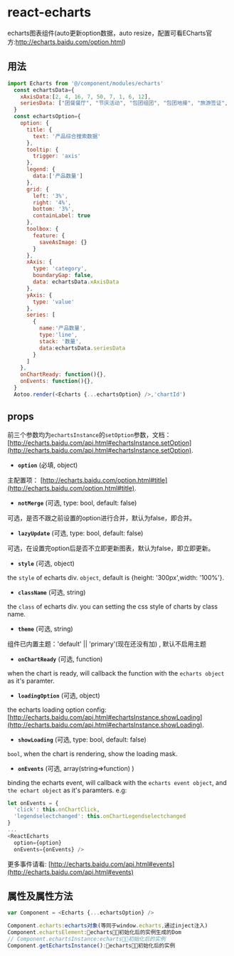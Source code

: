 # react-echarts

echarts图表组件(auto更新option数据，auto resize，配置可看ECharts官方:http://echarts.baidu.com/option.html)

## 用法
```javascript
import Echarts from '@/component/modules/echarts'
  const echartsData={
    xAxisData:[2, 4, 16, 7, 50, 7, 1, 6, 12],
    seriesData: ["团餐餐厅", "节庆活动", "包团组团", "包团地接", "旅游签证", "酒店团房", "门票团票", "旅游车", "邮轮"]
  }
  const echartsOption={
    option: {
      title: {
        text: '产品综合搜索数据'
      },
      tooltip: {
        trigger: 'axis'
      },
      legend: {
        data:['产品数量']
      },
      grid: {
        left: '3%',
        right: '4%',
        bottom: '3%',
        containLabel: true
      },
      toolbox: {
        feature: {
          saveAsImage: {}
        }
      },
      xAxis: {
        type: 'category',
        boundaryGap: false,
        data: echartsData.xAxisData
      },
      yAxis: {
        type: 'value'
      },
      series: [
        {
          name:'产品数量',
          type:'line',
          stack: '数量',
          data:echartsData.seriesData
        }
      ]
    },
    onChartReady: function(){},
    onEvents: function(){},
  }
  Aotoo.render(<Echarts {...echartsOption} />,'chartId')
```

## props

前三个参数均为`echartsInstance`的`setOption`参数，文档：[http://echarts.baidu.com/api.html#echartsInstance.setOption](http://echarts.baidu.com/api.html#echartsInstance.setOption).

 - **`option`** (必填, object)

主配置项： [http://echarts.baidu.com/option.html#title](http://echarts.baidu.com/option.html#title).

 - **`notMerge`** (可选, type: bool, default: false)

 可选，是否不跟之前设置的option进行合并，默认为false，即合并。

 - **`lazyUpdate`** (可选, type: bool, default: false)

 可选，在设置完option后是否不立即更新图表，默认为false，即立即更新。

 - **`style`** (可选, object)

the `style` of echarts div. `object`, default is {height: '300px',width: '100%'}.

 - **`className`** (可选, string)

the `class` of echarts div. you can setting the css style of charts by class name.

 - **`theme`** (可选, string)

组件已内置主题：'default' || 'primary'(现在还没有加) , 默认不启用主题

 - **`onChartReady`** (可选, function)

when the chart is ready, will callback the function with the `echarts object` as it's paramter.

 - **`loadingOption`** (可选, object)

the echarts loading option config: [http://echarts.baidu.com/api.html#echartsInstance.showLoading](http://echarts.baidu.com/api.html#echartsInstance.showLoading).

 - **`showLoading`** (可选, type: bool, default: false)

`bool`, when the chart is rendering, show the loading mask.

 - **`onEvents`** (可选, array(string=>function) )

binding the echarts event, will callback with the `echarts event object`, and `the echart object` as it's paramters. e.g:

```js
let onEvents = {
  'click': this.onChartClick,
  'legendselectchanged': this.onChartLegendselectchanged
}
...
<ReactEcharts
  option={option}
  onEvents={onEvents} />
```
更多事件请看: [http://echarts.baidu.com/api.html#events](http://echarts.baidu.com/api.html#events)

## 属性及属性方法
```javascript
var Component = <Echarts {...echartsOption} />

Component.echarts:echarts对象(等同于window.echarts,通过inject注入)
Component.echartsElement:echarts初始化后的实例生成的Dom
// Component.echartsInstance:echarts初始化后的实例
Component.getEchartsInstance():echarts初始化后的实例
```

